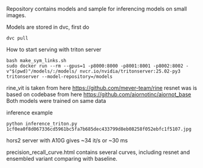 Repository contains models and sample for inferencing models on small images. 

Models are stored in dvc, first do 
```
dvc pull
```

How to start serving with triton server
```
bash make_sym_links.sh
sudo docker run --rm --gpus=1 -p8000:8000 -p8001:8001 -p8002:8002 -v"$(pwd)"/models/:/models/ nvcr.io/nvidia/tritonserver:25.02-py3 tritonserver --model-repository=/models
```

rine_vit is taken from here https://github.com/mever-team/rine
resnet was is based on codebase from here https://github.com/aiornotinc/aiornot_base
Both models were trained on same data

inference example
```
python inference_triton.py 1cf0ea0f8d067336cd5961bc5fa7b685dec433799d8eb08258f052ebfc1f5107.jpg 
```

hors2 server with A10G gives ~34 it/s or ~30 ms 

precision_recall_curve.html contains several curves, including resnet and ensembled variant comparing with baseline.

